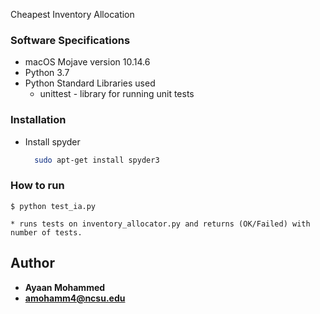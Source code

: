 Cheapest Inventory Allocation


### Software Specifications

* macOS Mojave version 10.14.6
* Python 3.7
* Python Standard Libraries used
    * unittest - library for running unit tests


### Installation
* Install spyder
  ```bash
    sudo apt-get install spyder3
  ```
### How to run
```
$ python test_ia.py
```
    * runs tests on inventory_allocator.py and returns (OK/Failed) with number of tests.





## Author

* **Ayaan Mohammed**
* **amohamm4@ncsu.edu**
